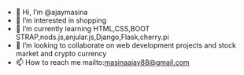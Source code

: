 - 👋 Hi, I’m @ajaymasina
- 👀 I’m interested in shopping
- 🌱 I’m currently learning HTML,CSS,BOOT STRAP,nods.js,anjular.js,Django,Flask,cherry.pi
- 💞️ I’m looking to collaborate on web development projects and stock market and crypto currency
- 📫 How to reach me mailto:masinaajay88@gmail.com

<!---
ajaymasina/ajaymasina is a ✨ special ✨ repository because its `README.md` (this file) appears on your GitHub profile.
You can click the Preview link to take a look at your changes.
--->
